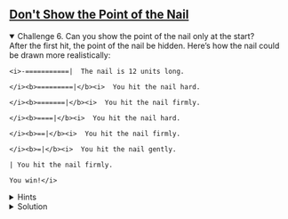 <!-- Don't Show the Point of the Nail -->
<section
  id="dont-show-the-point-of-the-nail"
  aria-labelledby="dont-show-the-point-of-the-nail"
  data-item="Don't Show the Point of the Nail"
>
  <h2><a href="#dont-show-the-point-of-the-nail">Don't Show the Point of the Nail</a></h2>

<details class="challenge" open>
<summary>Challenge 6. Can you show the point of the nail only at the start?</summary>
After the first hit, the point of the nail be hidden. Here’s how the nail could be drawn more realistically:

```bash-w
<i>-===========|  The nail is 12 units long.

</i><b>=========|</b><i>  You hit the nail hard.

</i><b>=======|</b><i>  You hit the nail firmly.

</i><b>====|</b><i>  You hit the nail hard.

</i><b>==|</b><i>  You hit the nail firmly.

</i><b>=|</b><i>  You hit the nail gently.

| You hit the nail firmly.

You win!</i>
```

<details class="hint">
<summary>Hints</summary>
1. To solve this problem, you will need to tell JavaScript if a player has already chosen a value for `force`
2. You can create a new variable with `let` to hold this information
3. You could call your variable `started`, and give it the value `false` before the game begins
4. You can set `started` to `true` after the `if () {} else {}` statement, when you can be sure that one of the players will have chosen a value for `force`
5. You can create your own `if () {} else {}` statement to draw the nail with a point (`-`) if the game is not started, or without a point (only `=` characters) if the game has started.
6. You can use the [logical not operator (`!`)](https://hashnode.com/draft/logical%20not%20operator%20(%3Ccode%3E!%3C/code%3E)https://developer.mozilla.org/en-US/docs/Web/JavaScript/Reference/Operators/Logical_NOT) to check if the game is not started.

</details>

<details class="solution">
<summary>Solution</summary>

There are six **changed** lines in the solution below.

```javascript-
<i>const {
  keyInYN,
  keyInSelect
} = require('readline-sync')

const rules = `Let's knock a nail into this computer!

* Each player takes a turn to hit the nail once.
* A player can hit the nail in one of three ways:
  gently, firmly, hard.
* Depending on the force used, the nail will be
  driven more or less deeply into the Terminal.
* The player who knocks the nail all the way in
  is the winner.

Are you ready?
`
const whoStarts = `If you want to start, type Y.
If you want me to start press any other key. `
const nailIs    = "The nail is "
const long      = " units long."
const clear     = "\x1B[1A\x1B[K"
const strength  = [
  'gently',
  'firmly',
  'hard'
]
const question = 'How hard do you plan to hit?'
const hit      = "You hit the nail "
const win      = `
You win!
`

let toDelete = 14
let length   = 12
let prompt   = nailIs + length + long</i>
<b>let started  = false</b>
<i>let force
let nail

console.log(rules)
let player = keyInYN(whoStarts)

while (length > 0) {</i>
  <b>if (!started) {</b>
    <i>nail = "-" + "=".repeat(length - 1) + "|"</i>
  <b>} else {
    nail = "=".repeat(length) + "|"
  }</b>

  <i>console.log(clear.repeat(toDelete))
  console.log(nail, prompt)

  if (player) { // it's the human player's turn
    const index = keyInSelect(strength, question)
    force = index + 1
    prompt = hit + strength[index] + "."
    toDelete = 7
  } else { // it's the AI's turn to play
    console.log(`The AI is not ready yet.
  You'll have to play solo.`)
    player = true
    force = 0
  }

  length = length - force</i>
  <b>started = true</b>
<i>}</i>

console.log(clear.repeat(toDelete))
console.log("|", prompt)
console.log(win)
```

</details>
</details>
</section>